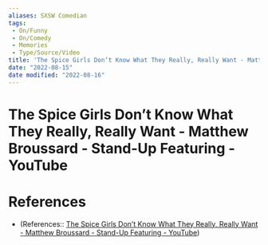 ```yaml
---
aliases: SXSW Comedian
tags:
 - On/Funny
 - On/Comedy
 - Memories 
 - Type/Source/Video
title: 'The Spice Girls Don’t Know What They Really, Really Want - Matthew Broussard - Stand-Up Featuring - YouTube'
date: "2022-08-15"
date modified: "2022-08-16"
---
```


# The Spice Girls Don’t Know What They Really, Really Want - Matthew Broussard - Stand-Up Featuring - YouTube

# References
- (References:: [The Spice Girls Don’t Know What They Really, Really Want - Matthew Broussard - Stand-Up Featuring - YouTube](https://www.youtube.com/watch?v=rUssZwbrNXE))
